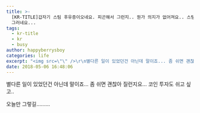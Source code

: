 ```yaml
---
title: >-
  [KR-TITLE]갑자기 스팀 후유증이오네요. 피곤해서 그런지.. 뭔가 의지가 없어져요.. 스팀을 아예 그만 할까 싶기도 하고 .. 뭔가
  그러네요...
tags:
  - kr-title
  - kr
  - busy
author: happyberrysboy
categories: life
excerpt: "<img src=\"\" />\r\n별다른 일이 있었던건 아닌데 말이죠... 좀 쉬면 괜찮아 질런지요... 코인 투자도 쉬고 싶고..   오늘만 그렇길.............."
date: 2018-05-06 16:48:06
---
```


별다른 일이 있었던건 아닌데 말이죠...
좀 쉬면 괜찮아 질런지요...
코인 투자도 쉬고 싶고.. 

오늘만 그렇길.........